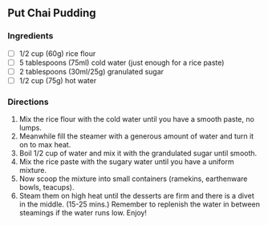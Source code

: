 ## Put Chai Pudding

### Ingredients
- [ ] 1/2 cup (60g) rice flour
- [ ] 5 tablespoons (75ml) cold water (just enough for a rice paste)
- [ ] 2 tablespoons (30ml/25g) granulated sugar
- [ ] 1/2 cup (75g) hot water
### Directions

1. Mix the rice flour with the cold water until you have a smooth paste, no lumps.
2. Meanwhile fill the steamer with a generous amount of water and turn it on to max heat.
3. Boil 1/2 cup of water and mix it with the grandulated sugar until smooth.
4. Mix the rice paste with the sugary water until you have a uniform mixture.
5. Now scoop the mixture into small containers (ramekins, earthenware bowls, teacups).
6. Steam them on high heat until the desserts are firm and there is a divet in the middle. (15-25 mins.) Remember to replenish the water in between steamings if the water runs low. Enjoy!
